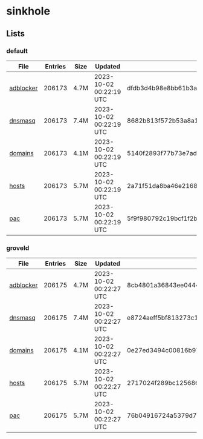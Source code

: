 # sinkhole

## Lists

### default

|File|Entries|Size|Updated|Hash|
|-|-|-|-|-|
|[adblocker](https://raw.githubusercontent.com/groveld/sinkhole/lists/default/adblocker.txt)|206173|4.7M|2023-10-02 00:22:19 UTC|dfdb3d4b98e8bb61b3a73d4cb17b0865523e1e00abeaf2fe513188a13369eda0|
|[dnsmasq](https://raw.githubusercontent.com/groveld/sinkhole/lists/default/dnsmasq.txt)|206173|7.4M|2023-10-02 00:22:19 UTC|8682b813f572b53a8a1d2fb6786be22f236b4b7b1c3def44e18ae64c37bfca39|
|[domains](https://raw.githubusercontent.com/groveld/sinkhole/lists/default/domains.txt)|206173|4.1M|2023-10-02 00:22:19 UTC|5140f2893f77b73e7ad9cb5016f093de232260e0ad5da64f0a2272e5cd11dc10|
|[hosts](https://raw.githubusercontent.com/groveld/sinkhole/lists/default/hosts.txt)|206173|5.7M|2023-10-02 00:22:19 UTC|2a71f51da8ba46e2168775a72ec7cb4b67cfe4c15c6d94dbb595a2f43c51ccdf|
|[pac](https://raw.githubusercontent.com/groveld/sinkhole/lists/default/pac.txt)|206173|5.7M|2023-10-02 00:22:19 UTC|5f9f980792c19bcf1f2b1e495fac915c934ddd5bee779a93a614e9b7d1bac0e4|

### groveld

|File|Entries|Size|Updated|Hash|
|-|-|-|-|-|
|[adblocker](https://raw.githubusercontent.com/groveld/sinkhole/lists/groveld/adblocker.txt)|206175|4.7M|2023-10-02 00:22:27 UTC|8cb4801a36843ee04445983c3a01698cd39d423f10798e924dc372df412bfcee|
|[dnsmasq](https://raw.githubusercontent.com/groveld/sinkhole/lists/groveld/dnsmasq.txt)|206175|7.4M|2023-10-02 00:22:27 UTC|e8724aeff5bf813273c13b2ab4d7bfea592e2d663a605ea51e5b7324be50a4de|
|[domains](https://raw.githubusercontent.com/groveld/sinkhole/lists/groveld/domains.txt)|206175|4.1M|2023-10-02 00:22:27 UTC|0e27ed3494c00816b9748a7bd4e9bf4c1b546d43c7d6dbfa71267a7919e0e16d|
|[hosts](https://raw.githubusercontent.com/groveld/sinkhole/lists/groveld/hosts.txt)|206175|5.7M|2023-10-02 00:22:27 UTC|2717024f289bc12568633da324d0f904bcb6851c1d567ddaef9a23614d87ef50|
|[pac](https://raw.githubusercontent.com/groveld/sinkhole/lists/groveld/pac.txt)|206175|5.7M|2023-10-02 00:22:27 UTC|76b04916724a5379d78d816bf5eaac1d90507bb21fd23a4c7a82a2727b5ff123|
